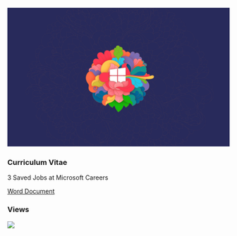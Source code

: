 ﻿![Opensource](/images/m9wgWdUr.png)

<!--<ul>
  <li><a href="https://upload.wikimedia.org/wikipedia/commons/c/cd/Unix_timeline.en.svg">UNIX Operating System Timeline</a></li>
  <li><a href="https://upload.wikimedia.org/wikipedia/commons/7/74/Timeline_of_web_browsers.svg">Web Browser Timeline</a></li>
  <li><a href="https://upload.wikimedia.org/wikipedia/commons/0/08/Openvms-system-architecture.svg">OpenVMS Operating System Architectural Stack</a></li>
  <li><a href="images/windows-2000-architecture-l.jpg">Windows 2000 Architectural Stack</a></li>
  <li><a href="images/windows-8-winrt-win32-framework-stack.jpg">Windows 8 Operating System Architectural Stack</a></li>
  <li><a href="https://upload.wikimedia.org/wikipedia/commons/f/f2/Diagram_of_Mac_OS_X_architecture.svg">macOS Operating System Architectural Stack</a></li>
  <li><a href="images/microsoft-azure-stack-block-diagram.jpg">Microsoft Azure Architectural Stack</a></li> 
  <li><a href="https://observer.com/2016/11/i-cant-just-stand-by-and-watch-mark-zuckerberg-destroy-the-internet/">I Can’t Just Stand by and Watch Mark Zuckerberg Destroy the Internet</a></li> 
  <li><a href="https://web.archive.org/web/20060509003149/http://forums.microsoft.com/MSDN/default.aspx?forumgroupid=12&siteid=1">2004 MSDN Fourms</a></li> 
<li><a href="https://web.archive.org/web/20010403224927/http://research.microsoft.com/">University Programs</a></li>
<li><a href="https://news.microsoft.com/2002/02/21/microsoft-announces-major-expansion-of-shared-source-initiativeproviding-source-code-to-systems-integrators/">Microsoft Announces Major Expansion of Shared Source Initiative,Providing Source Code to Systems Integrators</a></li> 
</ul>-->

<!--<ul>
	<li>1. Set the date to August 1st 2003 by typing 'date' in the cmd window</li>
	<li>2. Make sure the files are not read only.</li>
	<li>3. Install the 2003 SP1 driver certificate.</li>
	<li>4. chdir to the 2003 root as admin.</li>
	<li>5. type 'tools\razzle free offline'</li>
	<li>6. type 'path tools\sp;%path%'</li>
	<li>7. type 'tools\checktestroot.cmd and checktestca.cmd'</li>
	<li>8. type 'perl tools\timebuild.pl -NOCLEANBUILD -NOSYNC -NOSCORCH'</li>
	<li>9. type 'BUILD /ZP' after you fix errors</li>
	<li>10. If you need to use 'expand /r' to X:\ENGLISH\WIN2003\ENT\I386\* C:\binaries.x86fre from a retail DVD.</li>
        <li>11. certmgr.msc, go to Trusted Root Certification Authorities\Certificates and remove the Microsoft Test Root Authority certificate, Sign out and Sign in again.</li>
</ul>--> 

### Curriculum Vitae

3 Saved Jobs at Microsoft Careers

<a href="https://www.sphinxlogic.org/Jonathan Chapman Moore FRSA.docx">Word Document</a>

<!--<a href="https://www.linkedin.com/in/jdm7dv/">Linkedin</a>
</br>
<a href="https://github.com/jonathanchapmanmoore/My-Mensa-Tests">My Mensa Tests</a>
</br>
<a href="https://github.com/jonathanchapmanmoore/UWA">My University of Washington Gift</a>-->

### Views
![](https://komarev.com/ghpvc/?username=jonathanchapmanmoore)

		

